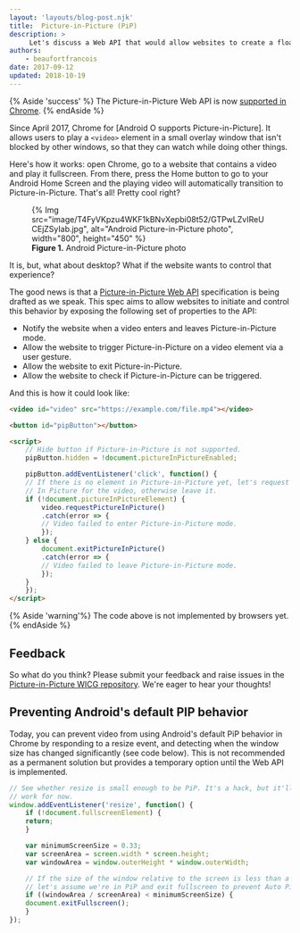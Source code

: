 ```yaml
---
layout: 'layouts/blog-post.njk'
title:  Picture-in-Picture (PiP)
description: >
     Let's discuss a Web API that would allow websites to create a floating video window over the desktop.
authors:
    - beaufortfrancois
date: 2017-09-12
updated: 2018-10-19
---
```


{% Aside 'success' %}
The Picture-in-Picture Web API is now [supported in Chrome].
{% endAside %}

Since April 2017, Chrome for [Android O supports Picture-in-Picture]. It allows
users to play a `<video>` element in a small overlay window that isn't blocked
by other windows, so that they can watch while doing other things.

Here's how it works: open Chrome, go to a website that contains a video and
play it fullscreen. From there, press the Home button to go to your Android
Home Screen and the playing video will automatically transition to
Picture-in-Picture. That's all! Pretty cool right?

<figure>
  {% Img src="image/T4FyVKpzu4WKF1kBNvXepbi08t52/GTPwLZvIReUCEjZSyIab.jpg", alt="Android Picture-in-Picture photo", width="800", height="450" %}
  <figcaption>
    <b>Figure 1.</b>
    Android Picture-in-Picture photo
  </figcaption>
</figure>

It is, but, what about desktop? What if the website wants to control that
experience?

The good news is that a [Picture-in-Picture Web API] specification is being
drafted as we speak. This spec aims to allow websites to initiate and control
this behavior by exposing the following set of properties to the API:

- Notify the website when a video enters and leaves Picture-in-Picture mode.
- Allow the website to trigger Picture-in-Picture on a video element via a user gesture.
- Allow the website to exit Picture-in-Picture.
- Allow the website to check if Picture-in-Picture can be triggered.

And this is how it could look like:


```html
<video id="video" src="https://example.com/file.mp4"></video>

<button id="pipButton"></button>

<script>
    // Hide button if Picture-in-Picture is not supported.
    pipButton.hidden = !document.pictureInPictureEnabled;

    pipButton.addEventListener('click', function() {
    // If there is no element in Picture-in-Picture yet, let's request Picture
    // In Picture for the video, otherwise leave it.
    if (!document.pictureInPictureElement) {
        video.requestPictureInPicture()
        .catch(error => {
        // Video failed to enter Picture-in-Picture mode.
        });
    } else {
        document.exitPictureInPicture()
        .catch(error => {
        // Video failed to leave Picture-in-Picture mode.
        });
    }
    });
</script>
```

{% Aside 'warning'%}
The code above is not implemented by browsers yet.
{% endAside %}

## Feedback

So what do you think? Please submit your feedback and raise issues in the
[Picture-in-Picture WICG repository]. We're eager to hear your thoughts!

## Preventing Android's default PIP behavior

Today, you can prevent video from using Android's default PiP behavior in
Chrome by responding to a resize event, and detecting when the window size has
changed significantly (see code below). This is not recommended as a permanent
solution but provides a temporary option until the Web API is implemented.


```js
// See whether resize is small enough to be PiP. It's a hack, but it'll
// work for now.
window.addEventListener('resize', function() {
    if (!document.fullscreenElement) {
    return;
    }

    var minimumScreenSize = 0.33;
    var screenArea = screen.width * screen.height;
    var windowArea = window.outerHeight * window.outerWidth;

    // If the size of the window relative to the screen is less than a third,
    // let's assume we're in PiP and exit fullscreen to prevent Auto PiP.
    if ((windowArea / screenArea) < minimumScreenSize) {
    document.exitFullscreen();
    }
});
```

[supported in chrome]: https://developers.google.com/web/updates/2018/10/watch-video-using-picture-in-picture
[android 0 supports picture-in-picture]: https://developer.android.com/about/versions/oreo/android-8.0.html#opip
[picture-in-picture web api]: https://wicg.github.io/picture-in-picture/
[picture-in-picture wicg repository]: https://github.com/WICG/picture-in-picture
